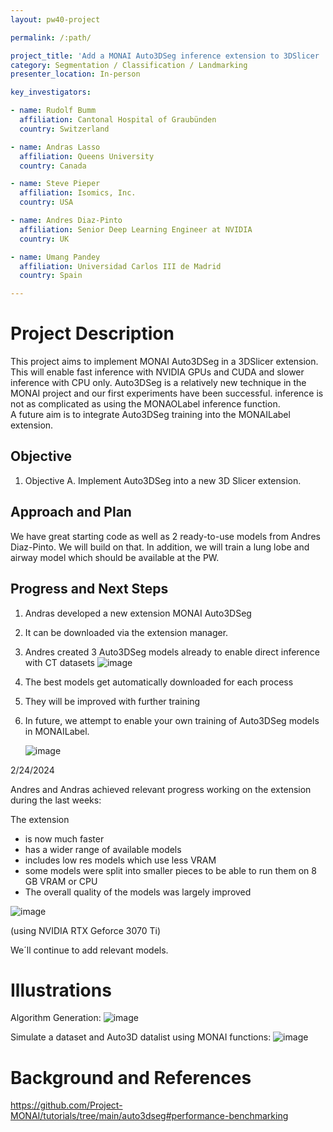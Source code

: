 ```yaml
---
layout: pw40-project

permalink: /:path/

project_title: 'Add a MONAI Auto3DSeg inference extension to 3DSlicer '
category: Segmentation / Classification / Landmarking
presenter_location: In-person

key_investigators:

- name: Rudolf Bumm
  affiliation: Cantonal Hospital of Graubünden
  country: Switzerland

- name: Andras Lasso
  affiliation: Queens University
  country: Canada

- name: Steve Pieper
  affiliation: Isomics, Inc.
  country: USA

- name: Andres Diaz-Pinto
  affiliation: Senior Deep Learning Engineer at NVIDIA
  country: UK

- name: Umang Pandey
  affiliation: Universidad Carlos III de Madrid
  country: Spain

---
```


# Project Description

<!-- Add a short paragraph describing the project. -->

This project aims to implement MONAI Auto3DSeg in a 3DSlicer extension. This will enable fast inference with NVIDIA GPUs and CUDA and slower inference with CPU only.
Auto3DSeg is a relatively new technique in the MONAI project and our first experiments have been successful. inference is not as complicated as using the MONAOLabel inference function.\
A future aim is to integrate Auto3DSeg training into the MONAILabel extension.

## Objective

<!-- Describe here WHAT you would like to achieve (what you will have as end result). -->

1.  Objective A. Implement Auto3DSeg into a new 3D Slicer extension.

## Approach and Plan

<!-- Describe here HOW you would like to achieve the objectives stated above. -->

We have great starting code as well as 2 ready-to-use models from Andres Diaz-Pinto. We will build on that.
In addition, we will train a lung lobe and airway model which should be available at the PW.

## Progress and Next Steps

<!-- Update this section as you make progress, describing of what you have ACTUALLY DONE.
     If there are specific steps that you could not complete then you can describe them here, too. -->

1. Andras developed a new extension MONAI Auto3DSeg
2. It can be downloaded via the extension manager.
3. Andres created 3 Auto3DSeg models already to enable direct inference with CT datasets
   ![image](https://github.com/NA-MIC/ProjectWeek/assets/18140094/10bcc813-c4e6-4e6a-ae8e-0d3cf51b0ab3)

4. The best models get automatically downloaded for each process
5. They will be improved with further training
6. In future, we attempt to enable your own training of Auto3DSeg models in MONAILabel.

   ![image](https://github.com/NA-MIC/ProjectWeek/assets/18140094/ea045d96-ab84-4469-86e0-acbd7bec01ad)

2/24/2024

Andres and Andras achieved relevant progress working on the extension during the last weeks:

The extension
- is now much faster
- has a wider range of available models
- includes low res models which use less VRAM
- some models were split into smaller pieces to be able to run them on 8 GB VRAM or CPU
- The overall quality of the models was largely improved

![image](https://github.com/NA-MIC/ProjectWeek/assets/18140094/8bfe7c55-045b-45f9-824f-513f4b9ea0fa)

(using NVIDIA RTX Geforce 3070 Ti)

We´ll continue to add relevant models.

# Illustrations

<!-- Add pictures and links to videos that demonstrate what has been accomplished. -->

Algorithm Generation:
![image](https://github.com/NA-MIC/ProjectWeek/assets/18140094/286ae610-4ab7-4352-ac80-ab4d2c4773c1)

Simulate a dataset and Auto3D datalist using MONAI functions:
![image](https://github.com/NA-MIC/ProjectWeek/assets/18140094/6208629d-5a2f-4c39-a98a-0b0a98367546)

# Background and References

<!-- If you developed any software, include link to the source code repository.
     If possible, also add links to sample data, and to any relevant publications. -->

<https://github.com/Project-MONAI/tutorials/tree/main/auto3dseg#performance-benchmarking>
